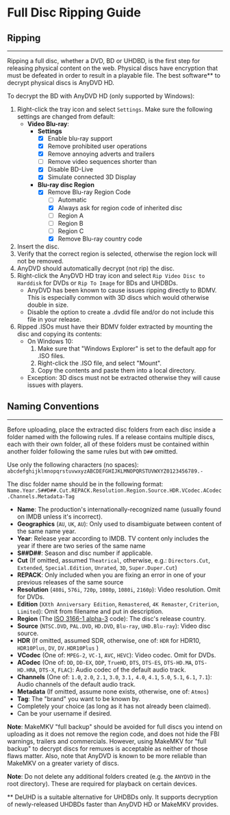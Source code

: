 Full Disc Ripping Guide
=======================

Ripping
-------

* * *

Ripping a full disc, whether a DVD, BD or UHDBD, is the first step for releasing physical content on the web. Physical discs have encryption that must be defeated in order to result in a playable file. The best software\*\* to decrypt physical discs is AnyDVD HD.

To decrypt the BD with AnyDVD HD (only supported by Windows):

1.  Right-click the tray icon and select `Settings`. Make sure the following settings are changed from default:
    *   **Video Blu-ray**:
        *   **Settings**
            *   ☒ Enable blu-ray support
            *   ☒ Remove prohibited user operations
            *   ☒ Remove annoying adverts and trailers
            *   ☐ Remove video sequences shorter than
            *   ☒ Disable BD-Live
            *   ☒ Simulate connected 3D Display
        *   **Blu-ray disc Region**
            *   ☒ Remove Blu-ray Region Code
                *   ☐ Automatic
                *   ☒ Always ask for region code of inherited disc
                *   ☐ Region A
                *   ☐ Region B
                *   ☐ Region C
                *   ☒ Remove Blu-ray country code
2.  Insert the disc.
3.  Verify that the correct region is selected, otherwise the region lock will not be removed.
4.  AnyDVD should automatically decrypt (not rip) the disc.
5.  Right-click the AnyDVD HD tray icon and select `Rip Video Disc to Harddisk` for DVDs or `Rip To Image` for BDs and UHDBDs.
    *   AnyDVD has been known to cause issues ripping directly to BDMV. This is especially common with 3D discs which would otherwise double in size.
    *   Disable the option to create a .dvdid file and/or do not include this file in your release.
6.  Ripped .ISOs must have their BDMV folder extracted by mounting the disc and copying its contents:
    *   On Windows 10:
        1.  Make sure that "Windows Explorer" is set to the default app for .ISO files.
        2.  Right-click the .ISO file, and select "Mount".
        3.  Copy the contents and paste them into a local directory.
    *   Exception: 3D discs must not be extracted otherwise they will cause issues with players.

Naming Conventions
------------------

* * *

Before uploading, place the extracted disc folders from each disc inside a folder named with the following rules. If a release contains multiple discs, each with their own folder, all of these folders must be contained within another folder following the same rules but with `D##` omitted.

Use only the following characters (no spaces): `abcdefghijklmnopqrstuvwxyzABCDEFGHIJKLMNOPQRSTUVWXYZ0123456789.-`

The disc folder name should be in the following format: `Name.Year.S##D##.Cut.REPACK.Resolution.Region.Source.HDR.VCodec.ACodec.Channels.Metadata-Tag`

*   **Name**: The production's internationally-recognized name (usually found on IMDB unless it's incorrect).
*   **Geographics** (`AU`, `UK`, `AU`): Only used to disambiguate between content of the same name year.
*   **Year**: Release year according to IMDB. TV content only includes the year if there are two series of the same name
*   **S##D##**: Season and disc number if applicable.
*   **Cut** (If omitted, assumed `Theatrical`, otherwise, e.g.: `Directors.Cut`, `Extended`, `Special.Edition`, `Unrated`, `3D`, `Super.Duper.Cut`)
*   **REPACK**: Only included when you are fixing an error in one of your previous releases of the same source
*   **Resolution** (`480i`, `576i`, `720p`, `1080p`, `1080i`, `2160p`): Video resolution. Omit for DVDs.
*   **Edition** (`XXth Anniversary Edition`, `Remastered`, `4K Remaster`, `Criterion`, `Limited`): Omit from filename and put in description.
*   **Region** (The [ISO 3166-1 alpha-3](https://en.wikipedia.org/wiki/ISO_3166-1_alpha-3) code): The disc's release country.
*   **Source** (`NTSC.DVD`, `PAL.DVD`, `HD.DVD`, `Blu-ray`, `UHD.Blu-ray`): Video disc source.
*   **HDR** (If omitted, assumed SDR, otherwise, one of: `HDR` for HDR10, `HDR10Plus`, `DV`, `DV.HDR10Plus` )
*   **VCodec** (One of: `MPEG-2`, `VC-1`, `AVC`, `HEVC`): Video codec. Omit for DVDs.
*   **ACodec** (One of: `DD`, `DD-EX`, `DDP`, `TrueHD`, `DTS`, `DTS-ES`, `DTS-HD.MA`, `DTS-HD.HRA`, `DTS-X`, `FLAC`): Audio codec of the default audio track.
*   **Channels** (One of: `1.0`, `2.0`, `2.1`, `3.0`, `3.1,` `4.0`, `4.1`, `5.0`, `5.1`, `6.1`, `7.1`): Audio channels of the default audio track.
*   **Metadata** (If omitted, assume none exists, otherwise, one of: `Atmos`)
*   **Tag**: The "brand" you want to be known by.
*   Completely your choice (as long as it has not already been claimed).
*   Can be your username if desired.

**Note**: MakeMKV "full backup" should be avoided for full discs you intend on uploading as it does not remove the region code, and does not hide the FBI warnings, trailers and commercials. However, using MakeMKV for "full backup" to decrypt discs for remuxes is acceptable as neither of those flaws matter. Also, note that AnyDVD is known to be more reliable than MakeMKV on a greater variety of discs.

**Note**: Do not delete any additional folders created (e.g. the `ANYDVD` in the root directory). These are required for playback on certain devices.

\*\* DeUHD is a suitable alternative for UHDBDs only. It supports decryption of newly-released UHDBDs faster than AnyDVD HD or MakeMKV provides.